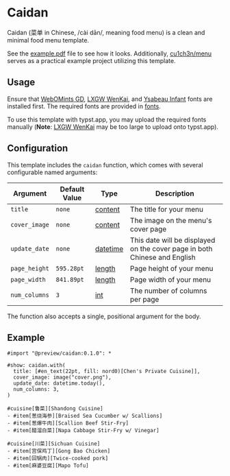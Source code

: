 # Caidan

Caidan (菜单 in Chinese, /cài dān/, meaning food menu) is a clean and minimal food menu template.

See the [example.pdf] file to see how it looks. Additionally, [cu1ch3n/menu] serves as a practical example project utilizing this template.

## Usage

Ensure that [WebOMints GD], [LXGW WenKai], and [Ysabeau Infant] fonts are installed first. The required fonts are provided in [fonts].

To use this template with typst.app, you may upload the required fonts manually (**Note**: [LXGW WenKai] may be too large to upload onto typst.app).

## Configuration

This template includes the `caidan` function, which comes with several configurable named arguments:

| Argument | Default Value | Type | Description |
| --- | --- | --- | --- |
| `title` | `none` | [content] | The title for your menu |
| `cover_image` | `none` | [content] | The image on the menu's cover page |
| `update_date` | `none` | [datetime] | This date will be displayed on the cover page in both Chinese and English |
| `page_height` | `595.28pt` | [length] | Page height of your menu |
| `page_width` | `841.89pt` | [length] | Page width of your menu |
| `num_columns` | `3` | [int] | The number of columns per page |

The function also accepts a single, positional argument for the body.

## Example

```typ
#import "@preview/caidan:0.1.0": *

#show: caidan.with(
  title: [#en_text(22pt, fill: nord0)[Chen's Private Cuisine]],
  cover_image: image("cover.png"),
  update_date: datetime.today(),
  num_columns: 3,
)

#cuisine[鲁菜][Shandong Cuisine]
- #item[葱烧海参][Braised Sea Cucumber w/ Scallions]
- #item[葱爆牛肉][Scallion Beef Stir-Fry]
- #item[醋溜白菜][Napa Cabbage Stir-Fry w/ Vinegar]

#cuisine[川菜][Sichuan Cuisine]
- #item[宫保鸡丁][Gong Bao Chicken]
- #item[回锅肉][Twice-cooked pork]
- #item[麻婆豆腐][Mapo Tofu]
```
[example.pdf]: https://github.com/cu1ch3n/caidan/blob/main/example.pdf
[cu1ch3n/menu]: https://github.com/cu1ch3n/menu
[fonts]: https://github.com/cu1ch3n/caidan/tree/main/fonts
[content]: https://typst.app/docs/reference/foundations/content/
[datetime]: https://typst.app/docs/reference/foundations/datetime/
[length]: https://typst.app/docs/reference/layout/length/
[int]: https://typst.app/docs/reference/foundations/int/
[WebOMints GD]: http://www.galapagosdesign.com/original/webomints.htm
[LXGW WenKai]: https://github.com/lxgw/LxgwWenKai
[Ysabeau Infant]: https://fonts.google.com/specimen/Ysabeau+Infant
